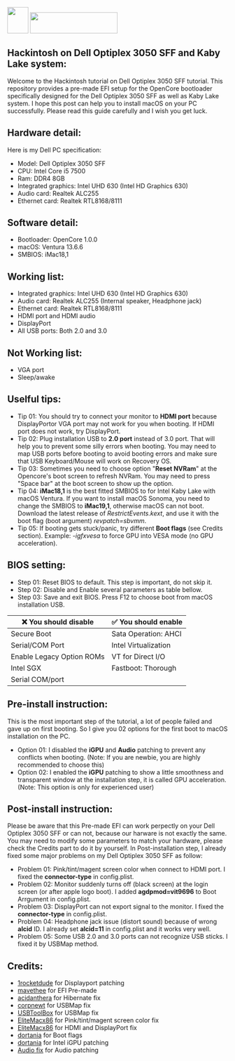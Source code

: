 <img src="https://upload.wikimedia.org/wikipedia/commons/thumb/f/fa/Apple_logo_black.svg/488px-Apple_logo_black.svg.png" width="48" height="60"/> <img src="https://github.com/acidanthera/OpenCorePkg/blob/master/Docs/Logos/OpenCore_with_text_Small.png" width="200" height="48"/>

## Hackintosh on Dell Optiplex 3050 SFF and Kaby Lake system:
Welcome to the Hackintosh tutorial on Dell Optiplex 3050 SFF tutorial. This repository provides a pre-made EFI setup for the OpenCore bootloader specifically designed for the Dell Optiplex 3050 SFF as well as Kaby Lake system.
I hope this post can help you to install macOS on your PC successfully. Please read this guide carefully and I wish you get luck.
## Hardware detail:
Here is my Dell PC specification:
- Model: Dell Optiplex 3050 SFF
- CPU: Intel Core i5 7500
- Ram: DDR4 8GB
- Integrated graphics: Intel UHD 630 (Intel HD Graphics 630)
- Audio card: Realtek ALC255
- Ethernet card: Realtek RTL8168/8111
## Software detail:
- Bootloader: OpenCore 1.0.0
- macOS: Ventura 13.6.6
- SMBIOS: iMac18,1
## Working list:
- Integrated graphics: Intel UHD 630 (Intel HD Graphics 630)
- Audio card: Realtek ALC255 (Internal speaker, Headphone jack)
- Ethernet card: Realtek RTL8168/8111
- HDMI port and HDMI audio
- DisplayPort
- All USB ports: Both 2.0 and 3.0
## Not Working list:
- VGA port
- Sleep/awake
## Uselful tips:
- Tip 01: You should try to connect your monitor to **HDMI port** because DisplayPortor VGA port may not work for you when booting. If HDMI port does not work, try DisplayPort.
- Tip 02: Plug installation USB to **2.0 port** instead of 3.0 port. That will help you to prevent some silly errors when booting. You may need to map USB ports before booting to avoid booting errors and make sure that USB Keyboard/Mouse will work on Recovery OS.
- Tip 03: Sometimes you need to choose option "**Reset NVRam**" at the Opencore's boot screen to refresh NVRam. You may need to press "Space bar" at the boot screen to show up the option.
- Tip 04: **iMac18,1** is the best fitted SMBIOS to for Intel Kaby Lake with macOS Ventura. If you want to install macOS Sonoma, you need to change the SMBIOS to **iMac19,1**, otherwise macOS can not boot. Download the latest release of _RestrictEvents.kext_, and use it with the boot flag (boot argument) _revpatch=sbvmm_. 
- Tip 05: If booting gets stuck/panic, try different **Boot flags** (see Credits section). Example: _-igfxvesa_ to force GPU into VESA mode (no GPU acceleration).
## BIOS setting:
- Step 01: Reset BIOS to default. This step is important, do not skip it.
- Step 02: Disable and Enable several parameters as table bellow.
- Step 03: Save and exit BIOS. Press F12 to choose boot from macOS installation USB.

| ❌ You should disable     | ✅ You should enable |
|---------------------------|---------------------- |
| Secure Boot               | Sata Operation: AHCI  |
| Serial/COM Port           | Intel Virtualization  |
| Enable Legacy Option ROMs | VT for Direct I/O     |
| Intel SGX                 | Fastboot: Thorough    |
| Serial COM/port           |                       |

## Pre-install instruction:
This is the most important step of the tutorial, a lot of people failed and gave up on first booting. So I give you 02 options for the first boot to macOS installation on the PC.
- Option 01: I disabled the **iGPU** and **Audio** patching to prevent any conflicts when booting. (Note: If you are newbie, you are highly recommended to choose this)
- Option 02: I enabled the **iGPU** patching to show a little smoothness and transparent window at the installation step, it is called GPU acceleration. (Note: This option is only for experienced user)
## Post-install instruction:
Please be aware that this Pre-made EFI can work perpectly on your Dell Optiplex 3050 SFF or can not, because our harware is not exactly the same. You may need to modify some parameters to match your hardware, please check the Credits part to do it by yourself.
In Post-installation step, I already fixed some major problems on my Dell Optiplex 3050 SFF as follow:
- Problem 01: Pink/tint/magent screen color when connect to HDMI port. I fixed the **connector-type** in config.plist.
- Problem 02: Monitor suddenly turns off (black screen) at the login screen (or after apple logo boot). I added **agdpmod=vit9696** to Boot Arrgument in config.plist.
- Problem 03: DisplayPort can not export signal to the monitor. I fixed the **connector-type** in config.plist.
- Problem 04: Headphone jack issue (distort sound) because of wrong **alcid** ID. I already set **alcid=11** in config.plist and it works very well.
- Problem 05: Some USB 2.0 and 3.0 ports can not recognize USB sticks. I fixed it by USBMap method.
## Credits:
- [1rocketdude](https://github.com/1rocketdude/Optiplex_3050_SFF) for Displayport patching
- [mavethee](https://github.com/mavethee/Hackintosh-OpenCore-EFI-DELL-Optiplex-3050) for EFI Pre-made
- [acidanthera](https://github.com/acidanthera/HibernationFixup) for Hibernate fix
- [corpnewt](https://github.com/corpnewt/USBMap) for USBMap fix
- [USBToolBox](https://github.com/USBToolBox/tool) for USBMap fix
- [EliteMacx86](https://elitemacx86.com/threads/how-to-fix-pink-screen-on-intel-hd-and-uhd-graphics-on-macos-sierra-and-later-on-desktops-clover-opencore.434/) for Pink/tint/magent screen color fix
- [EliteMacx86](https://elitemacx86.com/threads/how-to-enable-intel-hd-and-uhd-graphics-on-macos-intel-framebuffer-patching-guide.931/) for HDMI and DisplayPort fix
- [dortania](https://dortania.github.io/GPU-Buyers-Guide/misc/bootflag.html) for Boot flags
- [dortania](https://dortania.github.io/OpenCore-Post-Install/gpu-patching/intel-patching/) for Intel iGPU patching
- [Audio fix](https://dortania.github.io/OpenCore-Post-Install/universal/audio.html) for Audio patching
